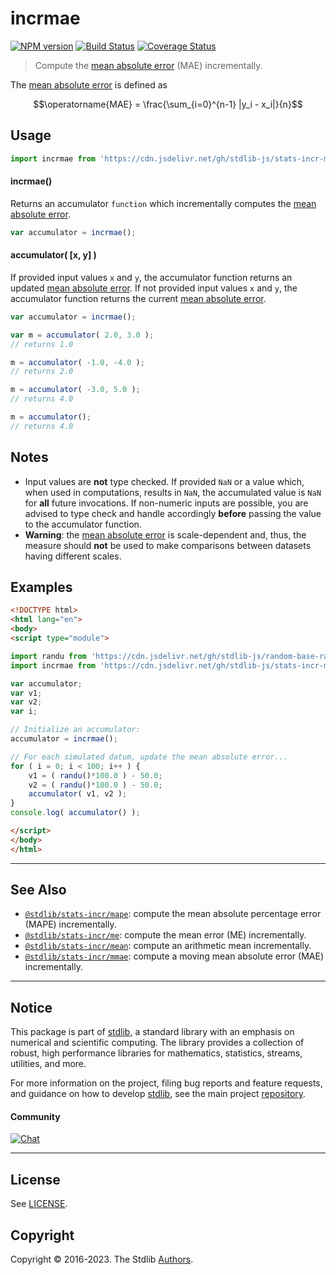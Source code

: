 <!--

@license Apache-2.0

Copyright (c) 2018 The Stdlib Authors.

Licensed under the Apache License, Version 2.0 (the "License");
you may not use this file except in compliance with the License.
You may obtain a copy of the License at

   http://www.apache.org/licenses/LICENSE-2.0

Unless required by applicable law or agreed to in writing, software
distributed under the License is distributed on an "AS IS" BASIS,
WITHOUT WARRANTIES OR CONDITIONS OF ANY KIND, either express or implied.
See the License for the specific language governing permissions and
limitations under the License.

-->

# incrmae

[![NPM version][npm-image]][npm-url] [![Build Status][test-image]][test-url] [![Coverage Status][coverage-image]][coverage-url] <!-- [![dependencies][dependencies-image]][dependencies-url] -->

> Compute the [mean absolute error][mean-absolute-error] (MAE) incrementally.

<section class="intro">

The [mean absolute error][mean-absolute-error] is defined as

<!-- <equation class="equation" label="eq:mean_absolute_error" align="center" raw="\operatorname{MAE}  = \frac{\sum_{i=0}^{n-1} |y_i - x_i|}{n}" alt="Equation for the mean absolute error."> -->

```math
\operatorname{MAE}  = \frac{\sum_{i=0}^{n-1} |y_i - x_i|}{n}
```

<!-- <div class="equation" align="center" data-raw-text="\operatorname{MAE}  = \frac{\sum_{i=0}^{n-1} |y_i - x_i|}{n}" data-equation="eq:mean_absolute_error">
    <img src="https://cdn.jsdelivr.net/gh/stdlib-js/stdlib@49d8cabda84033d55d7b8069f19ee3dd8b8d1496/lib/node_modules/@stdlib/stats/incr/mae/docs/img/equation_mean_absolute_error.svg" alt="Equation for the mean absolute error.">
    <br>
</div> -->

<!-- </equation> -->

</section>

<!-- /.intro -->



<section class="usage">

## Usage

```javascript
import incrmae from 'https://cdn.jsdelivr.net/gh/stdlib-js/stats-incr-mae@esm/index.mjs';
```

#### incrmae()

Returns an accumulator `function` which incrementally computes the [mean absolute error][mean-absolute-error].

```javascript
var accumulator = incrmae();
```

#### accumulator( \[x, y] )

If provided input values `x` and `y`, the accumulator function returns an updated [mean absolute error][mean-absolute-error]. If not provided input values `x` and `y`, the accumulator function returns the current [mean absolute error][mean-absolute-error].

```javascript
var accumulator = incrmae();

var m = accumulator( 2.0, 3.0 );
// returns 1.0

m = accumulator( -1.0, -4.0 );
// returns 2.0

m = accumulator( -3.0, 5.0 );
// returns 4.0

m = accumulator();
// returns 4.0
```

</section>

<!-- /.usage -->

<section class="notes">

## Notes

-   Input values are **not** type checked. If provided `NaN` or a value which, when used in computations, results in `NaN`, the accumulated value is `NaN` for **all** future invocations. If non-numeric inputs are possible, you are advised to type check and handle accordingly **before** passing the value to the accumulator function.
-   **Warning**: the [mean absolute error][mean-absolute-error] is scale-dependent and, thus, the measure should **not** be used to make comparisons between datasets having different scales.

</section>

<!-- /.notes -->

<section class="examples">

## Examples

<!-- eslint no-undef: "error" -->

```html
<!DOCTYPE html>
<html lang="en">
<body>
<script type="module">

import randu from 'https://cdn.jsdelivr.net/gh/stdlib-js/random-base-randu@esm/index.mjs';
import incrmae from 'https://cdn.jsdelivr.net/gh/stdlib-js/stats-incr-mae@esm/index.mjs';

var accumulator;
var v1;
var v2;
var i;

// Initialize an accumulator:
accumulator = incrmae();

// For each simulated datum, update the mean absolute error...
for ( i = 0; i < 100; i++ ) {
    v1 = ( randu()*100.0 ) - 50.0;
    v2 = ( randu()*100.0 ) - 50.0;
    accumulator( v1, v2 );
}
console.log( accumulator() );

</script>
</body>
</html>
```

</section>

<!-- /.examples -->

<!-- Section for related `stdlib` packages. Do not manually edit this section, as it is automatically populated. -->

<section class="related">

* * *

## See Also

-   <span class="package-name">[`@stdlib/stats-incr/mape`][@stdlib/stats/incr/mape]</span><span class="delimiter">: </span><span class="description">compute the mean absolute percentage error (MAPE) incrementally.</span>
-   <span class="package-name">[`@stdlib/stats-incr/me`][@stdlib/stats/incr/me]</span><span class="delimiter">: </span><span class="description">compute the mean error (ME) incrementally.</span>
-   <span class="package-name">[`@stdlib/stats-incr/mean`][@stdlib/stats/incr/mean]</span><span class="delimiter">: </span><span class="description">compute an arithmetic mean incrementally.</span>
-   <span class="package-name">[`@stdlib/stats-incr/mmae`][@stdlib/stats/incr/mmae]</span><span class="delimiter">: </span><span class="description">compute a moving mean absolute error (MAE) incrementally.</span>

</section>

<!-- /.related -->

<!-- Section for all links. Make sure to keep an empty line after the `section` element and another before the `/section` close. -->


<section class="main-repo" >

* * *

## Notice

This package is part of [stdlib][stdlib], a standard library with an emphasis on numerical and scientific computing. The library provides a collection of robust, high performance libraries for mathematics, statistics, streams, utilities, and more.

For more information on the project, filing bug reports and feature requests, and guidance on how to develop [stdlib][stdlib], see the main project [repository][stdlib].

#### Community

[![Chat][chat-image]][chat-url]

---

## License

See [LICENSE][stdlib-license].


## Copyright

Copyright &copy; 2016-2023. The Stdlib [Authors][stdlib-authors].

</section>

<!-- /.stdlib -->

<!-- Section for all links. Make sure to keep an empty line after the `section` element and another before the `/section` close. -->

<section class="links">

[npm-image]: http://img.shields.io/npm/v/@stdlib/stats-incr-mae.svg
[npm-url]: https://npmjs.org/package/@stdlib/stats-incr-mae

[test-image]: https://github.com/stdlib-js/stats-incr-mae/actions/workflows/test.yml/badge.svg?branch=main
[test-url]: https://github.com/stdlib-js/stats-incr-mae/actions/workflows/test.yml?query=branch:main

[coverage-image]: https://img.shields.io/codecov/c/github/stdlib-js/stats-incr-mae/main.svg
[coverage-url]: https://codecov.io/github/stdlib-js/stats-incr-mae?branch=main

<!--

[dependencies-image]: https://img.shields.io/david/stdlib-js/stats-incr-mae.svg
[dependencies-url]: https://david-dm.org/stdlib-js/stats-incr-mae/main

-->

[chat-image]: https://img.shields.io/gitter/room/stdlib-js/stdlib.svg
[chat-url]: https://app.gitter.im/#/room/#stdlib-js_stdlib:gitter.im

[stdlib]: https://github.com/stdlib-js/stdlib

[stdlib-authors]: https://github.com/stdlib-js/stdlib/graphs/contributors

[umd]: https://github.com/umdjs/umd
[es-module]: https://developer.mozilla.org/en-US/docs/Web/JavaScript/Guide/Modules

[deno-url]: https://github.com/stdlib-js/stats-incr-mae/tree/deno
[umd-url]: https://github.com/stdlib-js/stats-incr-mae/tree/umd
[esm-url]: https://github.com/stdlib-js/stats-incr-mae/tree/esm
[branches-url]: https://github.com/stdlib-js/stats-incr-mae/blob/main/branches.md

[stdlib-license]: https://raw.githubusercontent.com/stdlib-js/stats-incr-mae/main/LICENSE

[mean-absolute-error]: https://en.wikipedia.org/wiki/Mean_absolute_error

<!-- <related-links> -->

[@stdlib/stats/incr/mape]: https://github.com/stdlib-js/stats-incr-mape/tree/esm

[@stdlib/stats/incr/me]: https://github.com/stdlib-js/stats-incr-me/tree/esm

[@stdlib/stats/incr/mean]: https://github.com/stdlib-js/stats-incr-mean/tree/esm

[@stdlib/stats/incr/mmae]: https://github.com/stdlib-js/stats-incr-mmae/tree/esm

<!-- </related-links> -->

</section>

<!-- /.links -->
